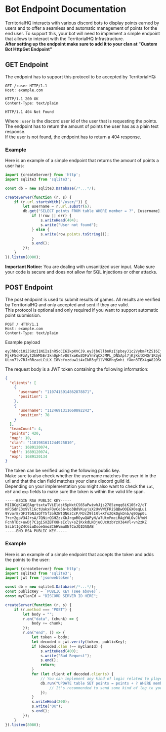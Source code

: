 # Bot Endpoint Documentation

TerritorialHQ interacts with various discord bots to display points earned by users and to offer a seamless and automatic management of points for the end user. To support this, your bot will need to implement a simple endpoint that allows to interact with the TerritorialHQ Infrastructure. <br>
**After setting up the endpoint make sure to add it to your clan at "Custom Bot HttpGet Endpoint"**

## GET Endpoint

The endpoint has to support this protocol to be accepted by TerritorialHQ:

```http
GET /:user HTTP/1.1
Host: example.com

HTTP/1.1 200 OK
Content-Type: text/plain

HTTP/1.1 404 Not Found
```

Where `:user` is the discord user id of the user that is requesting the points. <br>
The endpoint has to return the amount of points the user has as a plain text response. <br>
If the user is not found, the endpoint has to return a 404 response.

### Example

Here is an example of a simple endpoint that returns the amount of points a user has:

```javascript
import {createServer} from 'http';
import sqlite3 from 'sqlite3';

const db = new sqlite3.Database(/*...*/);

createServer(function (r, s) {
	if (r.url.startsWith("/user/")) {
		let username = r.url.substr(6);
		db.get("SELECT points FROM table WHERE member = ?", [username], (err, row) => {
			if (!row || err) {
				s.writeHead(404);
				s.write("User not found");
			} else {
				s.write(row.points.toString());
			}
			s.end();
		});
	}
}).listen(8080);
```

**Important Notice:** You are dealing with unsanitized user input. Make sure your code is secure and does not allow for SQL injections or other attacks.

## POST Endpoint

The post endpoint is used to submit results of games. All results are verified by TerritorialHQ and only accepted and sent if they are valid. <br>
This protocol is optional and only required if you want to support automatic point submission. <br>

```http
POST / HTTP/1.1
Host: example.com
Content-Type: text/plain
```

Example payload
```
eyJhbGciOiJSUzI1NiIsInR5cCI6IkpXVCJ9.eyJjbGllbnRzIjpbeyJ1c2VybmFtZSI6IjExMDc0MTU5MTQ4NjI4Nzg4NzEiLCJwb3NpdGlvbiI6MX0seyJ1c2VybmFtZSI6IjExMjQ2OTEzMTE2NjA4OTIyNDIiLCJwb3NpdGlvbiI6Nzh9XSwidGVhbUNvdW50Ijo0LCJwb2ludHMiOjQyMCwibWFwIjoxMCwiY2xhbiI6IjExMDE5ODE2MTEyNDQ5MjUwMTAiLCJpYXQiOjE2ODkxMjAwNzQsIm5iZiI6MTY4OTEyMDA3NCwiZXhwIjoxNjg5MTIwMTM0fQ.aJE1zcJyPY0nr4fp_GV2N9MIcQpnSzM_b-MjkF5cHFzAyt2hWM5Er3kn0pH4vOG7xoKwZQFaYnYqCXJMPL_DN5Apl7jKjKstOMQr1R3yWhAxTDDnJ1NjASpvmm9b0bAYERujb0XF_ZSEYBO8WdLbQJ5uLxysq-ULnn7lv7RJrRRzaeLCiLX_I8Vcfxzduw1i4xIkR3qY1lVMKRhqSmhi_fXon3TEX4gA82OSnDtxVRc1xFTkoUV3TTYJmCzG8FuWGDToqc9JYA_httFFG6U2KlWMsZ9Wlz121jhDsT6oD6LN3IMSTrzPH3avMSE_Ro0BXIlExfhKU44lKOq4Z4CXiQ
```

The request body is a JWT token containing the following information:

```json
{
  "clients": [
	{
	  "username": "1107415914862878871",
	  "position": 1
	},
	{
	  "username": "1124691311660892242",
	  "position": 78
	}
  ],
  "teamCount": 4,
  "points": 420,
  "map": 10,
  "clan": "1101981611244925010",
  "iat": 1689120074,
  "nbf": 1689120074,
  "exp": 1689120134
}
```

The token can be verified using the following public key. <br>
Make sure to also check whether the username matches the user id in the url and that the clan field matches your clans discord guild id. <br>
Depending on your implementation you might also want to check the `iat`, `nbf` and `exp` fields to make sure the token is within the valid life span.

```
-----BEGIN RSA PUBLIC KEY-----
MIIBCgKCAQEAgrtsxtwTViEldst5pNxtCS65aPwiwhJjs2785zmqq6iK10Sr2/cT
mPJSdnE3x9VliGctUakxFOyCe5b+bo3BdVKuyjsX2UvVWCFRiSQBwOOEGX0eqLui
9Yvor8/QF3TbNJaQfT5f2o9ZWtQN6zCcP/MJcZ9l1Rl+XfsZQkOgkDnb/q9Qpp0L
7+c+2gpV34J+sA/7QNirQGHZzzXbJrqoROywQAPyN/a7UtmPmciRAgYWLOvJkYmM
FcnhTDc+uwDj7C1giSXZBTX8HsIclv+sZjKxkdLN3juCUc0zbYzX3e4Vl+vn2zKZ
SsLbtIgZ4C6iuDooeGmoZC6HVmuUNfCoJQIDAQAB
-----END RSA PUBLIC KEY-----
```

### Example

Here is an example of a simple endpoint that accepts the token and adds the points to the user:

```javascript
import {createServer} from 'http';
import sqlite3 from 'sqlite3';
import jwt from 'jsonwebtoken';

const db = new sqlite3.Database(/*...*/);
const publicKey = `PUBLIC KEY (see above)`;
const myClanId = "DISCORD SERVER ID HERE";

createServer(function (r, s) {
	if (r.method === "POST") {
		let body = "";
		r.on("data", (chunk) => {
			body += chunk;
		});
		r.on("end", () => {
			let token = body;
			let decoded = jwt.verify(token, publicKey);
			if (decoded.clan !== myClanId) {
				s.writeHead(400);
				s.write("Bad Request");
				s.end();
				return;
			}
			for (let client of decoded.clients) {
				// You can implement any kind of logic related to player positions, map type, etc. here
				db.run("UPDATE table SET points = points + ? WHERE member = ?", [decoded.points, client.username], (err) => {
					// It's recommended to send some kind of log to your clan's discord server here
				});
			}
			s.writeHead(200);
			s.write("OK");
			s.end();
		});
	}
}).listen(8080);
```
